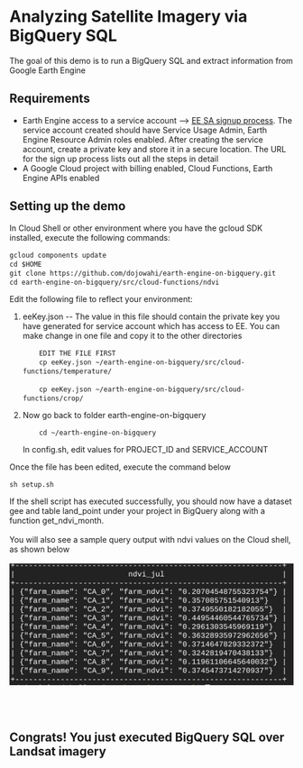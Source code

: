# Analyzing Satellite Imagery via BigQuery SQL
The goal of this demo is to run a BigQuery SQL and extract information from Google Earth Engine

## Requirements
* Earth Engine access to a service account --> [EE SA signup process](https://developers.google.com/earth-engine/guides/service_account). The service account created should have Service Usage Admin, Earth Engine Resource Admin roles enabled. After creating the service account, create a private key and store it in a secure location. The URL for the sign up process lists out all the steps in detail
* A Google Cloud project with billing enabled, Cloud Functions, Earth Engine APIs enabled


## Setting up the demo
In Cloud Shell or other environment where you have the gcloud SDK installed, execute the following commands:
```console
gcloud components update 
cd $HOME
git clone https://github.com/dojowahi/earth-engine-on-bigquery.git
cd earth-engine-on-bigquery/src/cloud-functions/ndvi
```

Edit the following file to reflect your environment:

1) eeKey.json -- The value in this file should contain the private key you have generated for service account which has access to EE. You can make change in one file and copy it to the other directories

      ```console
          EDIT THE FILE FIRST
          cp eeKey.json ~/earth-engine-on-bigquery/src/cloud-functions/temperature/

          cp eeKey.json ~/earth-engine-on-bigquery/src/cloud-functions/crop/
      ```
2) Now go back to folder earth-engine-on-bigquery
      ```console
          cd ~/earth-engine-on-bigquery
      ```
      In config.sh, edit values for PROJECT_ID and SERVICE_ACCOUNT

Once the file has been edited, execute the command below

```console
sh setup.sh
```

If the shell script has executed successfully, you should now have a dataset gee and table land_point under your project in BigQuery along with a function get_ndvi_month. 
<br/><br/>
You will also see a sample query output with ndvi values on the Cloud shell, as shown below
<br/><br/>
![NDVI output](/img/ndvi_output.png)

<br/><br/>
## Congrats! You just executed BigQuery SQL over Landsat imagery
